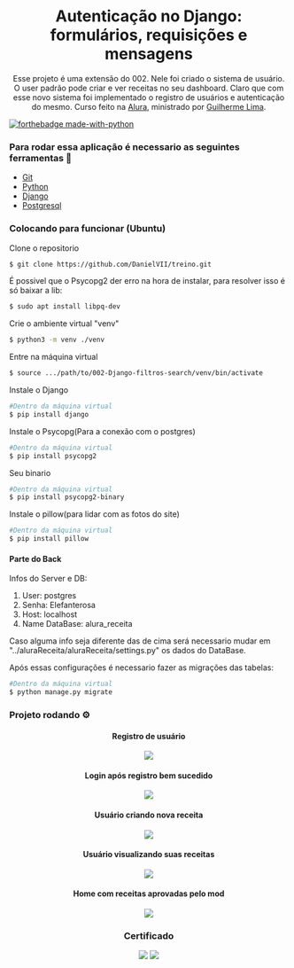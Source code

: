 <h1 align="center">Autenticação no Django: formulários, requisições e mensagens</h1>
<p align="center">
Esse projeto é uma extensão do 002. Nele foi criado o sistema de usuário. O user padrão pode criar e ver receitas no seu dashboard. Claro que com esse novo sistema foi implementado o registro de usuários e autenticação do mesmo. Curso feito na <a href="https://cursos.alura.com.br/">Alura</a>, ministrado por
    <a href="https://www.linkedin.com/in/guilherme-lima-458925178/">Guilherme Lima</a>.
</p>

[![forthebadge made-with-python](http://ForTheBadge.com/images/badges/made-with-python.svg)](https://www.python.org/)

### Para rodar essa aplicação é necessario as seguintes ferramentas :bookmark_tabs:

<ul>
    <li><a href="https://git-scm.com">Git</a></li>
    <li><a href="https://www.python.org/">Python</a></li>
    <li><a href="https://www.djangoproject.com/">Django</a></li>
    <li><a href="https://www.postgresql.org/">Postgresql</a></li>
</ul>

### Colocando para funcionar (Ubuntu)

<P>Clone o repositorio</p>

```bash
$ git clone https://github.com/DanielVII/treino.git
```

<p>É possivel que o Psycopg2 der erro na hora de instalar, para resolver isso é só baixar a lib:</p>

```bash
$ sudo apt install libpq-dev
```

<p>Crie o ambiente virtual "venv"</p>

```bash
$ python3 -m venv ./venv
```

<p>Entre na máquina virtual</p>

```bash
$ source .../path/to/002-Django-filtros-search/venv/bin/activate
```

<p>Instale o Django</p>

```bash
#Dentro da máquina virtual
$ pip install django
```

<p>Instale o Psycopg(Para a conexão com o postgres)</p>

```bash
#Dentro da máquina virtual
$ pip install psycopg2
```

<p>Seu binario</p>

```bash
#Dentro da máquina virtual
$ pip install psycopg2-binary
```

<p>Instale o pillow(para lidar com as fotos do site)</p>

```bash
#Dentro da máquina virtual
$ pip install pillow
```

#### Parte do Back

<p>Infos do Server e DB:</p>
<ol>
    <li>User: postgres</li>
    <li> Senha: Elefanterosa</li>
    <li>Host: localhost</li>
    <li>Name DataBase: alura_receita</li>
</ol>

<p>Caso alguma info seja diferente das de cima será necessario mudar em "../aluraReceita/aluraReceita/settings.py" os dados do DataBase.</p>

<p>Após essas configurações é necessario fazer as migrações das tabelas:</p>

```bash
#Dentro da máquina virtual
$ python manage.py migrate
```

### Projeto rodando ⚙️

<div align="center">
    <h4 align="center">Registro de usuário</h4>
    <img src="https://user-images.githubusercontent.com/62727519/177558666-5ba557a9-d247-4e5e-8946-c0a09c229ad5.png"/>
    <h4 align="center">Login após registro bem sucedido</h4>
    <img src="https://user-images.githubusercontent.com/62727519/177559896-b40ad2ae-fe66-4a50-981b-e1b39f923ebe.png"/>
    <h4 align="center">Usuário criando nova receita</h4>
    <img src="https://user-images.githubusercontent.com/62727519/177562680-b8fe99b3-8a33-4c11-bd86-2a8752f80b52.png"/>
    <h4 align="center">Usuário visualizando suas receitas</h4>
    <img src="https://user-images.githubusercontent.com/62727519/177563342-bb9b5c66-815b-49d7-9783-ddf9c9138a20.png"/>
    <h4 align="center">Home com receitas aprovadas pelo mod</h4>
    <img src="https://user-images.githubusercontent.com/62727519/177563606-f6bfcfa5-58d4-4e54-a4ec-c3b7ee48dcea.png"/>
<div/>

### Certificado

<img src="https://user-images.githubusercontent.com/62727519/177563947-3ad588a9-bdcf-4b6d-91ff-9864b23ddeb2.png"/>
<img src="https://user-images.githubusercontent.com/62727519/177564117-8bf02fd6-663a-47bf-8598-6b65b7952401.png"/>